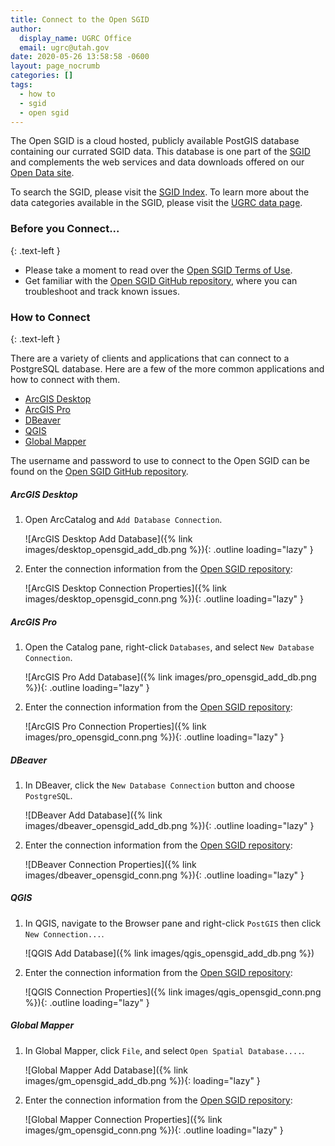 ```yaml
---
title: Connect to the Open SGID
author:
  display_name: UGRC Office
  email: ugrc@utah.gov
date: 2020-05-26 13:58:58 -0600
layout: page_nocrumb
categories: []
tags:
  - how to
  - sgid
  - open sgid
---
```


The Open SGID is a cloud hosted, publicly available PostGIS database containing our currated SGID data. This database is one part of the [SGID](/documentation/sgid) and complements the web services and data downloads offered on our [Open Data site](https://opendata.gis.utah.gov/).

To search the SGID, please visit the [SGID Index](/products/sgid/sgid-index). To learn more about the data categories available in the SGID, please visit the [UGRC data page](/products/sgid).

### Before you Connect...
{: .text-left }

- Please take a moment to read over the [Open SGID Terms of Use]( /documentation/policy/open-sgid).
- Get familiar with the [Open SGID GitHub repository](https://github.com/agrc/open-sgid), where you can troubleshoot and track known issues.

### How to Connect
{: .text-left }

There are a variety of clients and applications that can connect to a PostgreSQL database. Here are a few of the more common applications and how to connect with them.

- [ArcGIS Desktop](#arcgis-desktop)
- [ArcGIS Pro](#arcgis-pro)
- [DBeaver](#dbeaver)
- [QGIS](#qgis)
- [Global Mapper](#global-mapper)

The username and password to use to connect to the Open SGID can be found on the [Open SGID GitHub repository](https://github.com/agrc/open-sgid#connection-information).

##### ArcGIS Desktop

1. Open ArcCatalog and `Add Database Connection`.

    ![ArcGIS Desktop Add Database]({% link images/desktop_opensgid_add_db.png %}){: .outline loading="lazy" }

1. Enter the connection information from the [Open SGID repository](https://github.com/agrc/open-sgid#connection-information):

    ![ArcGIS Desktop Connection Properties]({% link images/desktop_opensgid_conn.png %}){: .outline loading="lazy" }

##### ArcGIS Pro

1. Open the Catalog pane, right-click `Databases`, and select `New Database Connection`.

    ![ArcGIS Pro Add Database]({% link images/pro_opensgid_add_db.png %}){: .outline loading="lazy" }

1. Enter the connection information from the [Open SGID repository](https://github.com/agrc/open-sgid#connection-information):

    ![ArcGIS Pro Connection Properties]({% link images/pro_opensgid_conn.png %}){: .outline loading="lazy" }

##### DBeaver

1. In DBeaver, click the `New Database Connection` button and choose `PostgreSQL`.

    ![DBeaver Add Database]({% link images/dbeaver_opensgid_add_db.png %}){: .outline loading="lazy" }

1. Enter the connection information from the [Open SGID repository](https://github.com/agrc/open-sgid#connection-information):

    ![DBeaver Connection Properties]({% link images/dbeaver_opensgid_conn.png %}){: .outline loading="lazy" }

##### QGIS

1. In QGIS, navigate to the Browser pane and right-click `PostGIS` then click `New Connection...`.

    ![QGIS Add Database]({% link images/qgis_opensgid_add_db.png %})

1. Enter the connection information from the [Open SGID repository](https://github.com/agrc/open-sgid#connection-information):

    ![QGIS Connection Properties]({% link images/qgis_opensgid_conn.png %}){: .outline loading="lazy" }

##### Global Mapper

1. In Global Mapper, click `File`, and select `Open Spatial Database....`.

    ![Global Mapper Add Database]({% link images/gm_opensgid_add_db.png %}){: loading="lazy" }

1. Enter the connection information from the [Open SGID repository](https://github.com/agrc/open-sgid#connection-information):

    ![Global Mapper Connection Properties]({% link images/gm_opensgid_conn.png %}){: .outline loading="lazy" }
